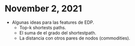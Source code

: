 # November 2, 2021

- Algunas ideas para las features de EDP.
	- Top-k shortests paths.
	- El suma de el grado del shortestpath.
	- La distancia con otros pares de nodos (commodities).
